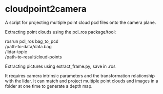 # cloudpoint2camera
A script for projecting multiple point cloud pcd files onto the camera plane.

Extracting point clouds using the pcl_ros package/tool:

rosrun pcl_ros bag_to_pcd \
  /path-to-data/data.bag \
  /lidar-topic \
  /path-to-result/cloud-points

Extracting pictures using extract_frame.py, save in .ros

It requires camera intrinsic parameters and the transformation relationship with the lidar. It can match and project multiple point clouds and images in a folder at one time to generate a depth map.
